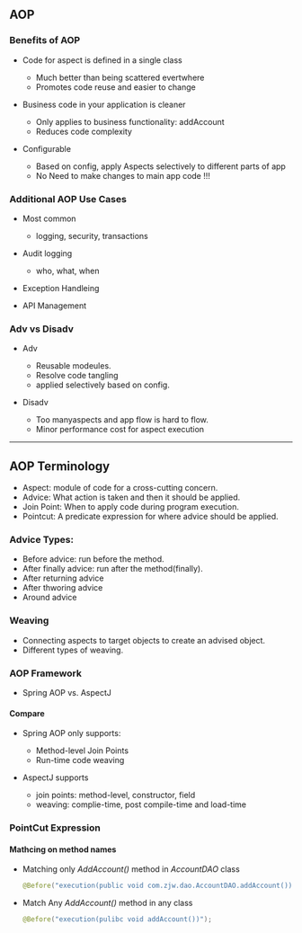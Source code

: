 ## AOP
### Benefits of AOP
- Code for aspect is defined in a single class
    - Much better than being scattered evertwhere
    - Promotes code reuse and easier to change

- Business code in your application is cleaner
    - Only applies to business functionality: addAccount
    - Reduces code complexity

- Configurable
  - Based on config, apply Aspects selectively to different parts of app
  - No Need to make changes to main app code !!!


### Additional AOP Use Cases
- Most common
  - logging, security, transactions

- Audit logging
  - who, what, when

- Exception Handleing
- API Management


### Adv vs Disadv
- Adv 
  - Reusable modeules.
  - Resolve code tangling
  - applied selectively based on config.

- Disadv
  - Too manyaspects and app flow is hard to flow.
  - Minor performance cost for aspect execution

----
## AOP Terminology
- Aspect: module of code for a cross-cutting concern.
- Advice: What action is taken and then it should be applied.
- Join Point: When to apply code during program execution.
- Pointcut: A predicate expression for where advice should be applied.

### Advice Types:
-  Before advice: run before the method.
-  After finally advice: run after the method(finally).
-  After returning advice
-  After thworing advice
-  Around advice

### Weaving
- Connecting aspects to target objects to create an advised object.
- Different types of weaving.


### AOP Framework
- Spring AOP vs. AspectJ

#### Compare
- Spring AOP only supports:
  - Method-level Join Points
  - Run-time code weaving

- AspectJ supports
  - join points: method-level, constructor, field
  - weaving: complie-time, post compile-time and load-time





### PointCut Expression

#### Mathcing on method names

- Matching only *AddAccount()* method in *AccountDAO* class

  ```java
  @Before("execution(public void com.zjw.dao.AccountDAO.addAccount())");
  ```

- Match Any *AddAccount()* method in any class

  ```java
  @Before("execution(pulibc void addAccount())");
  ```

  